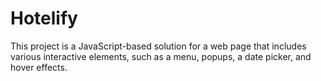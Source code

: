 # Hotelify

This project is a JavaScript-based solution for a web page that includes various interactive elements, such as a menu, popups, a date picker, and hover effects.
